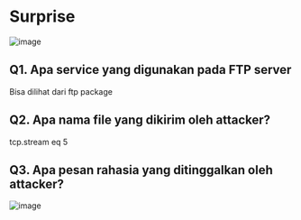  # Surprise

![image](https://github.com/user-attachments/assets/31476801-7f84-4101-9247-b24c0530b4c1)

 ## Q1. Apa service yang digunakan pada FTP server

Bisa dilihat dari ftp package 

 ## Q2. Apa nama file yang dikirim oleh attacker?

tcp.stream eq 5

 ## Q3. Apa pesan rahasia yang ditinggalkan oleh attacker?

 ![image](https://github.com/user-attachments/assets/4b2730ce-f02d-49e5-8587-b93778318088)



